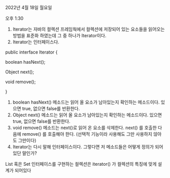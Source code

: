   

2022년 4월 18일 월요일

오후 1:30

1. Iterator는 자바의 컬렉션 프레임웍에서 컬렉션에 저장되어 있는 요소들을 읽어오는 방법을 표준화 하였는데 그 중 하나가 Iterator이다.
2. Iterator는 인터페이스다.

public interface Iterator {

boolean hasNext();

Object next();

void remove();

}

1. boolean hasNext() 메소드는 읽어 올 요소가 남아있는지 확인하는 메소드이다. 있으면 true, 없으면 false를 반환한다.
2. Object next() 메소드는 읽어 올 요소가 남아있는지 확인하는 메소드이다. 있으면 true, 없으면 false를 반환한다.
3. void remove() 메소드는 next()로 읽어 온 요소를 삭제한다. next() 를 호출한 다음에 remove() 를 호출해야 한다. (선택적 기능이라 사용해도 그만 사용하지 않아도 그만이다)
4. Iterator는 다시 말해 인터페이스이다. 그렇다면 저 메소드들은 어떻게 정의가 되어있단 말인가?

List 혹은 Set 인터페이스를 구현하는 컬렉션은 iterator() 가 컬렉션의 특징에 맞게 설계가 되어있다